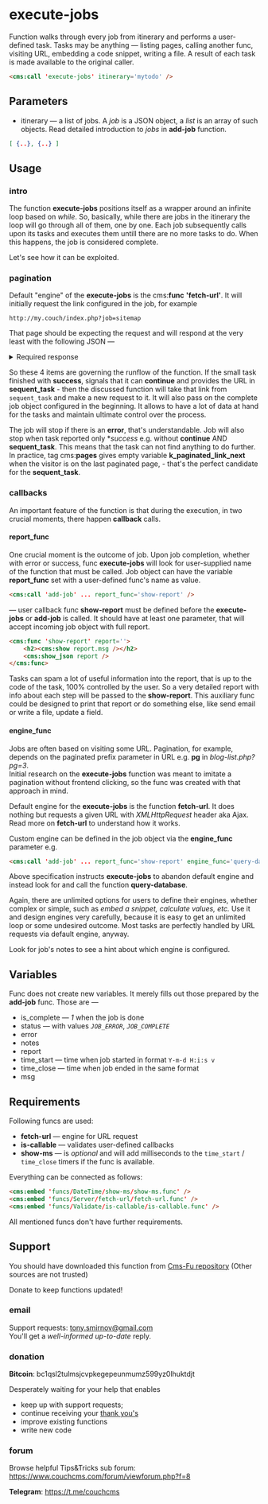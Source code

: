 # execute-jobs

Function walks through every job from itinerary and performs a user-defined task. Tasks may be anything &mdash; listing pages, calling another func, visiting URL, embedding a code snippet, writing a file. A result of each task is made available to the original caller.

```html
<cms:call 'execute-jobs' itinerary='mytodo' />
```

## Parameters

* itinerary &mdash; a list of jobs. A *job* is a JSON object, a *list* is an array of such objects. Read detailed introduction to *jobs* in **add-job** function.
```json
[ {..}, {..} ]
```

## Usage

### intro

The function **execute-jobs** positions itself as a wrapper around an infinite loop based on *while*. So, basically, while there are jobs in the itinerary the loop will go through all of them, one by one. Each job subsequently calls upon its tasks and executes them untill there are no more tasks to do. When this happens, the job is considered complete.

Let's see how it can be exploited.

### pagination

Default "engine" of the **execute-jobs** is the cms:__func__ **'fetch-url'**. It will initially request the link configured in the job, for example
```
http://my.couch/index.php?job=sitemap
```
That page should be expecting the request and will respond at the very least with the following JSON &mdash;

<details><summary>Required response</summary>

```json
{
   "success":"1",
   "continue":"1",
   "sequent_task":"http://my.couch/index.php?job=sitemap&pg=2",
   "error":""
}
```
</details>

So these 4 items are governing the runflow of the function. If the small task finished with **success**, signals that it can **continue** and provides the URL in **sequent_task** - then the discussed function will take that link from `sequent_task` and make a new request to it. It will also pass on the complete job object configured in the beginning. It allows to have a lot of data at hand for the tasks and maintain ultimate control over the process.

The job will stop if there is an **error**, that's understandable. Job will also stop when task reported only **success* e.g. without **continue** AND **sequent_task**. This means that the task can not find anything to do further. In practice, tag cms:**pages** gives empty variable **k_paginated_link_next** when the visitor is on the last paginated page, - that's the perfect candidate for the **sequent_task**.


### callbacks

An important feature of the function is that during the execution, in two crucial moments, there happen **callback** calls.

#### report_func

One crucial moment is the outcome of job. Upon job completion, whether with error or success, func **execute-jobs** will look for user-supplied name of the function that must be called. Job object can have the variable **report_func** set with a user-defined func's name as value.
```html
<cms:call 'add-job' ... report_func='show-report' />
```
&mdash; user callback func **show-report** must be defined before the **execute-jobs** or **add-job** is called. It should have at least one parameter, that will accept incoming job object with full report.

```html
<cms:func 'show-report' report=''>
    <h2><cms:show report.msg /></h2>
    <cms:show_json report />
</cms:func>
```
Tasks can spam a lot of useful information into the report, that is up to the code of the task, 100% controlled by the user. So a very detailed report with info about each step will be passed to the **show-report**. This auxiliary func could be designed to print that report or do something else, like send email or write a file, update a field.

#### engine_func

Jobs are often based on visiting some URL. Pagination, for example, depends on the paginated prefix parameter in URL e.g. **pg** in *blog-list.php?pg=3*.<br>
Initial research on the **execute-jobs** function was meant to imitate a pagination without frontend clicking, so the func was created with that approach in mind.

Default engine for the **execute-jobs** is the function **fetch-url**. It does nothing but requests a given URL with *XMLHttpRequest* header aka Ajax. Read more on **fetch-url** to understand how it works.

Custom engine can be defined in the job object via the **engine_func** parameter e.g.
```html
<cms:call 'add-job' ... report_func='show-report' engine_func='query-database' />
```
Above specification instructs **execute-jobs** to abandon default engine and instead look for and call the function **query-database**.

Again, there are unlimited options for users to define their engines, whether complex or simple, such as *embed a snippet, calculate values, etc.* Use it and design engines very carefully, because it is easy to get an unlimited loop or some undesired outcome. Most tasks are perfectly handled by URL requests via default engine, anyway.

Look for job's notes to see a hint about which engine is configured.

## Variables

Func does not create new variables. It merely fills out those prepared by the **add-job** func. Those are &mdash;
* is_complete &mdash; *1* when the job is done
* status &mdash; with values *`JOB_ERROR`*, *`JOB_COMPLETE`*
* error
* notes
* report
* time_start &mdash; time when job started in format `Y-m-d H:i:s v`
* time_close &mdash; time when job ended in the same format
* msg

## Requirements

Following funcs are used:
* **fetch-url** &mdash; engine for URL request
* **is-callable** &mdash; validates user-defined callbacks
* **show-ms** &mdash; is *optional* and will add milliseconds to the `time_start` / `time_close` timers if the func is available.

Everything can be connected as follows:
```html
<cms:embed 'funcs/DateTime/show-ms/show-ms.func' />
<cms:embed 'funcs/Server/fetch-url/fetch-url.func' />
<cms:embed 'funcs/Validate/is-callable/is-callable.func' />
```

All mentioned funcs don't have further requirements.


## Support

You should have downloaded this function from [Cms-Fu repository](https://github.com/trendoman/Cms-Fu) (Other sources are not trusted)

Donate to keep functions updated!

### email

Support requests: tony.smirnov@gmail.com<br>
You'll get a *well-informed up-to-date* reply.


### donation

**Bitcoin**: bc1qsl2tulmsjcvpkegepeunmumz599yz0lhuktdjt

Desperately waiting for your help that enables
- keep up with support requests;
- continue receiving your [thank you's](https://github.com/trendoman/Dignotas)
- improve existing functions
- write new code

### forum

Browse helpful Tips&Tricks sub forum: https://www.couchcms.com/forum/viewforum.php?f=8

**Telegram**: https://t.me/couchcms
